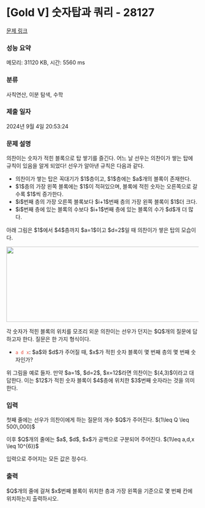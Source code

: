# [Gold V] 숫자탑과 쿼리 - 28127 

[문제 링크](https://www.acmicpc.net/problem/28127) 

### 성능 요약

메모리: 31120 KB, 시간: 5560 ms

### 분류

사칙연산, 이분 탐색, 수학

### 제출 일자

2024년 9월 4일 20:53:24

### 문제 설명

<p>의찬이는 숫자가 적힌 블록으로 탑 쌓기를 즐긴다. 어느 날 선우는 의찬이가 쌓는 탑에 규칙이 있음을 알게 되었다! 선우가 알아낸 규칙은 다음과 같다.</p>

<ul>
	<li>의찬이가 쌓는 탑은 꼭대기가 $1$층이고, $1$층에는 $a$개의 블록이 존재한다.</li>
	<li>$1$층의 가장 왼쪽 블록에는 $1$이 적혀있으며, 블록에 적힌 숫자는 오른쪽으로 갈수록 $1$씩 증가한다.</li>
	<li>$i$번째 층의 가장 오른쪽 블록보다 $i+1$번째 층의 가장 왼쪽 블록이 $1$더 크다.</li>
	<li>$i$번째 층에 있는 블록의 수보다 $i+1$번째 층에 있는 블록의 수가 $d$개 더 많다.</li>
</ul>

<p>아래 그림은 $1$에서 $4$층까지 $a=1$이고 $d=2$일 때 의찬이가 쌓은 탑의 모습이다.</p>

<p style="text-align: center;"><img alt="" longdesc="" src="https://upload.acmicpc.net/b00014b4-0c7f-4054-ad7b-3d116effd66d/-/preview/" style="height: 197px; width: 600px;"></p>

<p>각 숫자가 적힌 블록의 위치를 모조리 외운 의찬이는 선우가 던지는 $Q$개의 질문에 답하고자 한다. 질문은 한 가지 형식이다.</p>

<ul>
	<li><span style="color:#e74c3c;"><code>a d x</code></span>: $a$와 $d$가 주어질 때, $x$가 적힌 숫자 블록이 몇 번째 층의 몇 번째 숫자인가?</li>
</ul>

<p>위 그림을 예로 들자. 만약 $a=1$, $d=2$, $x=12$라면 의찬이는 $(4,3)$이라고 대답한다. 이는 $12$가 적힌 숫자 블록이 $4$층에 위치한 $3$번째 숫자라는 것을 의미한다.</p>

### 입력 

 <p>첫째 줄에는 선우가 의찬이에게 하는 질문의 개수 $Q$가 주어진다. $(1\leq Q \leq 500\,000)$</p>

<p>이후 $Q$개의 줄에는 $a$, $d$, $x$가 공백으로 구분되어 주어진다. $(1\leq a,d,x \leq 10^{6})$</p>

<p>입력으로 주어지는 모든 값은 정수다.</p>

### 출력 

 <p>$Q$개의 줄에 걸쳐 $x$번째 블록이 위치한 층과 가장 왼쪽을 기준으로 몇 번째 칸에 위치하는지 출력하시오.</p>

